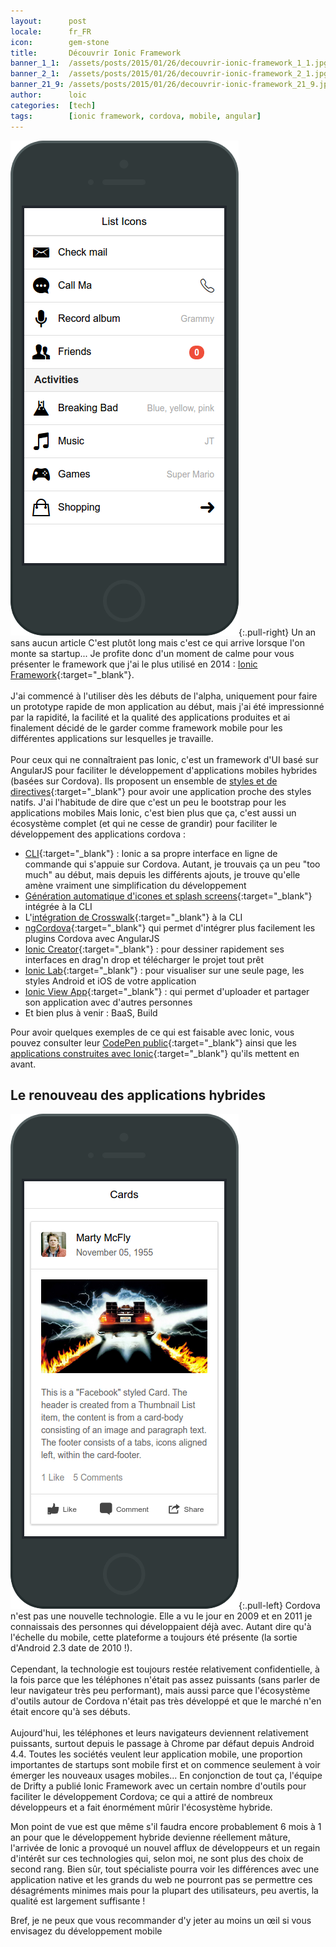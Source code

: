 ```yaml
---
layout:      post
locale:      fr_FR
icon:        gem-stone
title:       Découvrir Ionic Framework
banner_1_1:  /assets/posts/2015/01/26/decouvrir-ionic-framework_1_1.jpg
banner_2_1:  /assets/posts/2015/01/26/decouvrir-ionic-framework_2_1.jpg
banner_21_9: /assets/posts/2015/01/26/decouvrir-ionic-framework_21_9.jpg
author:      loic
categories:  [tech]
tags:        [ionic framework, cordova, mobile, angular]
---
```


![Ionic list](/assets/posts/2015/01/26/ionic_list.png){:.pull-right}
Un an sans aucun article <i class="emoji sad"></i> C'est plutôt long mais c'est ce qui arrive lorsque l'on monte sa startup...
Je profite donc d'un moment de calme pour vous présenter le framework que j'ai le plus utilisé en 2014 : [Ionic Framework](https://ionicframework.com){:target="_blank"}.<br>
<br>
J'ai commencé à l'utiliser dès les débuts de l'alpha, uniquement pour faire un prototype rapide de mon application au début, mais j'ai été impressionné par la rapidité,
la facilité et la qualité des applications produites et ai finalement décidé de le garder comme framework mobile pour les différentes applications sur lesquelles je travaille.<br>
<br>
Pour ceux qui ne connaîtraient pas Ionic, c'est un framework d'UI basé sur AngularJS pour faciliter le développement d'applications mobiles hybrides (basées sur Cordova).
Ils proposent un ensemble de [styles et de directives](https://ionicframework.com/docs/components){:target="_blank"} pour avoir une application proche des styles natifs.
J'ai l'habitude de dire que c'est un peu le bootstrap pour les applications mobiles <i class="emoji smile"></i> Mais Ionic, c'est bien plus que ça, c'est aussi un écosystème complet
(et qui ne cesse de grandir) pour faciliter le développement des applications cordova :

- [CLI](https://blog.ionicframework.com/live-reload-all-things-ionic-cli/){:target="_blank"} : Ionic a sa propre interface en ligne de commande qui s'appuie sur Cordova.
Autant, je trouvais ça un peu "too much" au début, mais depuis les différents ajouts, je trouve qu'elle amène vraiment une simplification du développement
- [Génération automatique d'icones et splash screens](https://blog.ionicframework.com/automating-icons-and-splash-screens/){:target="_blank"} intégrée à la CLI
- L'[intégration de Crosswalk](https://blog.ionicframework.com/crosswalk-comes-to-ionic/){:target="_blank"} à la CLI
- [ngCordova](https://blog.ionicframework.com/moving-forward-with-ngcordova/){:target="_blank"} qui permet d'intégrer plus facilement les plugins Cordova avec AngularJS
- [Ionic Creator](https://blog.ionicframework.com/ionic-creator/){:target="_blank"} : pour dessiner rapidement ses interfaces en drag'n drop et télécharger le projet tout prêt
- [Ionic Lab](https://blog.ionicframework.com/ionic-lab/){:target="_blank"} : pour visualiser sur une seule page, les styles Android et iOS de votre application
- [Ionic View App](https://blog.ionicframework.com/view-app-is-alive/){:target="_blank"} : qui permet d'uploader et partager son application avec d'autres personnes
- Et bien plus à venir : BaaS, Build

Pour avoir quelques exemples de ce qui est faisable avec Ionic, vous pouvez consulter leur [CodePen public](https://codepen.io/ionic/pens/public/?grid_type=list){:target="_blank"}
ainsi que les [applications construites avec Ionic](https://showcase.ionicframework.com/apps/top){:target="_blank"} qu'ils mettent en avant.

## Le renouveau des applications hybrides

![Ionic card](/assets/posts/2015/01/26/ionic_card.png){:.pull-left}
Cordova n'est pas une nouvelle technologie. Elle a vu le jour en 2009 et en 2011 je connaissais des personnes qui développaient déjà avec.
Autant dire qu'à l'échelle du mobile, cette plateforme a toujours été présente (la sortie d'Android 2.3 date de 2010 !).<br>
<br>
Cependant, la technologie est toujours restée relativement confidentielle, à la fois parce que les téléphones n'était pas assez puissants
(sans parler de leur navigateur très peu performant), mais aussi parce que l'écosystème d'outils autour de Cordova n'était pas très développé
et que le marché n'en était encore qu'à ses débuts.<br>
<br>
Aujourd'hui, les téléphones et leurs navigateurs deviennent relativement puissants, surtout depuis le passage à Chrome par défaut depuis Android 4.4.
Toutes les sociétés veulent leur application mobile, une proportion importantes de startups sont mobile first et
on commence seulement à voir émerger les nouveaux usages mobiles... En conjonction de tout ça, l'équipe de Drifty a publié Ionic Framework
avec un certain nombre d'outils pour faciliter le développement Cordova; ce qui a attiré de nombreux développeurs et a fait énormément mûrir l'écosystème hybride.

Mon point de vue est que même s'il faudra encore probablement 6 mois à 1 an pour que le développement hybride devienne réellement mâture,
l'arrivée de Ionic a provoqué un nouvel afflux de développeurs et un regain d'intérêt sur ces technologies qui, selon moi, ne sont plus des choix de second rang.
Bien sûr, tout spécialiste pourra voir les différences avec une application native et les grands du web ne pourront pas se permettre ces désagréments minimes
mais pour la plupart des utilisateurs, peu avertis, la qualité est largement suffisante !

Bref, je ne peux que vous recommander d'y jeter au moins un œil si vous envisagez du développement mobile <i class="emoji happy"></i>
